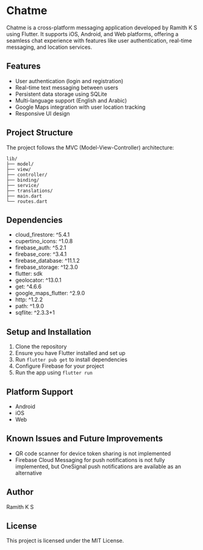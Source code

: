 # Chatme

Chatme is a cross-platform messaging application developed by Ramith K S using Flutter. It supports iOS, Android, and Web platforms, offering a seamless chat experience with features like user authentication, real-time messaging, and location services.

## Features

- User authentication (login and registration)
- Real-time text messaging between users
- Persistent data storage using SQLite
- Multi-language support (English and Arabic)
- Google Maps integration with user location tracking
- Responsive UI design

## Project Structure

The project follows the MVC (Model-View-Controller) architecture:

```
lib/
├── model/
├── view/
├── controller/
├── binding/
├── service/
├── translations/
├── main.dart
└── routes.dart
```

## Dependencies

- cloud_firestore: ^5.4.1
- cupertino_icons: ^1.0.8
- firebase_auth: ^5.2.1
- firebase_core: ^3.4.1
- firebase_database: ^11.1.2
- firebase_storage: ^12.3.0
- flutter: sdk
- geolocator: ^13.0.1
- get: ^4.6.6
- google_maps_flutter: ^2.9.0
- http: ^1.2.2
- path: ^1.9.0
- sqflite: ^2.3.3+1

## Setup and Installation

1. Clone the repository
2. Ensure you have Flutter installed and set up
3. Run `flutter pub get` to install dependencies
4. Configure Firebase for your project
5. Run the app using `flutter run`

## Platform Support

- Android
- iOS
- Web

## Known Issues and Future Improvements

- QR code scanner for device token sharing is not implemented
- Firebase Cloud Messaging for push notifications is not fully implemented, but OneSignal push notifications are available as an alternative

## Author

Ramith K S

## License

This project is licensed under the MIT License.
